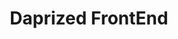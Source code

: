 ---
title: Daprized FrontEnd 
#linkTitle: OpenSearch 링크 제목
description: Daprized FrontEnd 
#type: docs
weight: 2
#no_list: true
#main_menu: true
#content_type: concept
---